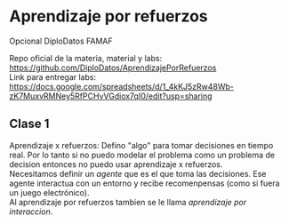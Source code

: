 # Aprendizaje por refuerzos
Opcional DiploDatos FAMAF

Repo oficial de la materia, material y labs: https://github.com/DiploDatos/AprendizajePorRefuerzos  
Link para entregar labs: https://docs.google.com/spreadsheets/d/1_4kKJ5zRw48Wb-zK7MuxvRMNey5RfPCHvVGdiox7qI0/edit?usp=sharing  


## Clase 1

Aprendizaje x refuerzos: Defino "algo" para tomar decisiones en tiempo real. Por lo tanto si no puedo modelar el problema como un problema de decision entonces no puedo usar aprendizaje x refuerzos.  
Necesitamos definir un _agente_ que es el que toma las decisiones. 
Ese agente interactua con un entorno y recibe recomenpensas (como si fuera un juego electrónico).  
Al aprendizaje por refuerzos tambien se le llama _aprendizaje por interaccion_.  

